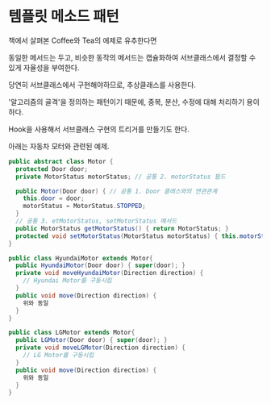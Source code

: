 # 템플릿 메소드 패턴
 
책에서 살펴본 Coffee와 Tea의 에제로 유추한다면

동일한 메서드는 두고, 비슷한 동작의 메서드는 캡슐화하여 서브클래스에서 결정할 수 있게
자율성을 부여한다.


당연히 서브클래스에서 구현해야하므로, 추상클래스를 사용한다.


'알고리즘의 골격'을 정의하는 패턴이기 때문에, 중복, 분산, 수정에 대해 처리하기 용이하다.

Hook을 사용해서 서브클래스 구현의 트리거를 만들기도 한다.

아래는 자동차 모터와 관련된 예제.

```java
public abstract class Motor {
  protected Door door;
  private MotorStatus motorStatus; // 공통 2. motorStatus 필드

  public Motor(Door door) { // 공통 1. Door 클래스와의 연관관계
    this.door = door;
    motorStatus = MotorStatus.STOPPED;
  }
  // 공통 3. etMotorStatus, setMotorStatus 메서드
  public MotorStatus getMotorStatus() { return MotorStatus; }
  protected void setMotorStatus(MotorStatus motorStatus) { this.motorStatus = motorStatus; }
}
```

```java
public class HyundaiMotor extends Motor{
  public HyundaiMotor(Door door) { super(door); }
  private void moveHyundaiMotor(Direction direction) {
    // Hyundai Motor를 구동시킴
  }
  public void move(Direction direction) {
    위와 동일
  }
}
```

```java
public class LGMotor extends Motor{
  public LGMotor(Door door) { super(door); }
  private void moveLGMotor(Direction direction) {
    // LG Motor를 구동시킴
  }
  public void move(Direction direction) {
    위와 동일
  }
}
```

